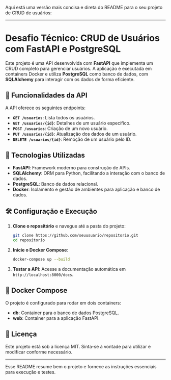 Aqui está uma versão mais concisa e direta do README para o seu projeto de CRUD de usuários:

---

# Desafio Técnico: CRUD de Usuários com FastAPI e PostgreSQL

Este projeto é uma API desenvolvida com **FastAPI** que implementa um CRUD completo para gerenciar usuários. A aplicação é executada em containers Docker e utiliza **PostgreSQL** como banco de dados, com **SQLAlchemy** para interagir com os dados de forma eficiente.

## 📌 Funcionalidades da API

A API oferece os seguintes endpoints:

- **`GET /usuarios`**: Lista todos os usuários.
- **`GET /usuarios/{id}`**: Detalhes de um usuário específico.
- **`POST /usuarios`**: Criação de um novo usuário.
- **`PUT /usuarios/{id}`**: Atualização dos dados de um usuário.
- **`DELETE /usuarios/{id}`**: Remoção de um usuário pelo ID.

## 🚀 Tecnologias Utilizadas

- **FastAPI**: Framework moderno para construção de APIs.
- **SQLAlchemy**: ORM para Python, facilitando a interação com o banco de dados.
- **PostgreSQL**: Banco de dados relacional.
- **Docker**: Isolamento e gestão de ambientes para aplicação e banco de dados.

## 🛠️ Configuração e Execução

1. **Clone o repositório** e navegue até a pasta do projeto:
    ```bash
    git clone https://github.com/seuusuario/repositorio.git
    cd repositorio
    ```

2. **Inicie o Docker Compose**:
    ```bash
    docker-compose up --build
    ```

3. **Testar a API**: Acesse a documentação automática em `http://localhost:8000/docs`.

## 🐳 Docker Compose

O projeto é configurado para rodar em dois containers:
- **db**: Container para o banco de dados PostgreSQL.
- **web**: Container para a aplicação FastAPI.

## 📄 Licença

Este projeto está sob a licença MIT. Sinta-se à vontade para utilizar e modificar conforme necessário.

---

Esse README resume bem o projeto e fornece as instruções essenciais para execução e testes.
